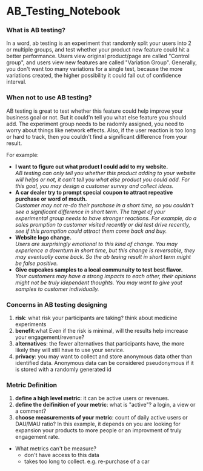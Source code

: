 # AB_Testing_Notebook

### What is AB testing?
In a word, ab testing is an experiment that randomly split your users into 2 or multiple groups, and test whether your product new feature could hit a better performance. Users view original product/page are called "Control group", and users view new features are called "Variation Group". Generally, you don't want too many variations for a single test, because the more variations created, the higher possibility it could fall out of confidence interval.

### When not to use AB testing?
AB testing is great to test whether this feature could help improve your business goal or not. But it could'n tell you what else feature you should add. The experiment group needs to be radomly assigned, you need to worry about things like network effects. Also, if the user reaction is too long or hard to track, then you couldn't find a significant difference from your result.

For example:
* **I want to figure out what product I could add to my website.**      
  *AB testing can only tell you whether this product adding to your website will helps or not, it can't tell you what else product you could add. For this goal, you may design a customer survey and collect ideas.*
* **A car dealer try to prompt special coupon to attract repeative purchase or word of mouth.**      
  *Customer may not re-do their purchase in a short time, so you couldn't see a significant difference in short term. The target of your experimental group needs to have stronger reactions. For example, do a sales promption to customer visited recently or did test drive recently, see if this promption could attract them come back and buy.* 
* **Website logo change.**      
  *Users are surprisingly emotional to this kind of change. You may experience a downturn in short time, but this change is reversable, they may eventually come back. So the ab tesing result in short term might be false positive.*
* **Give cupcakes samples to a local communuity to test best flavor.**      
  *Your customers may have a strong impacts to each other, their opinions might not be truly idependent thoughts. You may want to give yout samples to customer individually.*

### Concerns in AB testing designing
1. **risk**: what risk your participants are taking? think about medicine experiments
2. **benefit**:what Even if the risk is minimal, will the results help imcrease your engagement/revenue?
3. **alternatives**: the fewer alternatives that participants have, the more likely they will still have to use your service.
4. **privacy**: you may want to collect and store anonymous data other than identified data. Anonymous data can be considered pseudonymous if it is stored with a randomly generated id

### Metric Definition
1. **define a high level metric**: it can be active users or revenues.
2. **define the deifinition of your metric**: what is "active"? a login, a view or a comment?
3. **choose measurements of your metric**: count of daily active users or DAU/MAU ratio? In this example, it depends on you are looking for expansion your products to more people or an improvment of truly engagement rate.

* What metrics can't be measure?
  *  don't have access to this data
  *  takes too long to collect. e.g. re-purchase of a car
